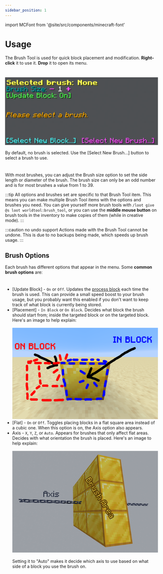 ```yaml
---
sidebar_position: 1
---
```


import MCFont from '@site/src/components/minecraft-font'

# Usage

The Brush Tool is used for quick block placement and modification. **Right-click** it to use it. **Drop** it to open its menu.
#
![The Brush Tool menu](img/main_menu.png)

By default, no brush is selected. Use the <MCFont color="green">[Select New Brush...]</MCFont> button to select a brush to use.
#
With most brushes, you can adjust the <MCFont color="#00a8a8">Brush size</MCFont> option to set the side length or diameter of the brush. The brush size can only be an odd number and is for most brushes a value from 1 to 39.

:::tip
All options and brushes set are specific to that Brush Tool item. This means you can make multiple Brush Tool items with the options and brushes you need. You can give yourself more brush tools with `/loot give @s loot worldtool:brush_tool`, or you can use the **middle mouse button** on brush tools in the inventory to make copies of them (while in creative mode).
:::

:::caution no undo support
Actions made with the Brush Tool cannot be undone. This is due to no backups being made, which speeds up brush usage.
:::

## Brush Options
Each brush has different options that appear in the menu. Some **common brush options** are:
#
* ­<MCFont color="green">[Update Block]</MCFont> - `On` or `Off`. Updates the [process block](../technical/processes#stored-blocks) each time the brush is used. This can provide a small speed boost to your brush usage, but you probably want this enabled if you don't want to keep track of what block is currently being stored.
* ­<MCFont color="blue">[Placement]</MCFont> - `In Block` or `On Block`. Decides what block the brush should start from; inside the targeted block or on the targeted block. Here's an image to help explain:<br></br>
  ![The two brush placement options](img/placement_explanation.png)
* ­<MCFont color="dark_purple">[Flat]</MCFont> - `On` or `Off`. Toggles placing blocks in a flat square area instead of a cubic one. When this option is on, the <MCFont color="gold">Axis</MCFont> option also appears.
* ­<MCFont color="gold">Axis</MCFont> - `X`, `Y`, `Z`, or `Auto`. Appears for brushes that only affect flat areas. Decides with what orientation the brush is placed. Here's an image to help explain:<br></br>
  ![The way axis decides orientation](img/axis_explanation.png)<br></br>
  Setting it to "Auto" makes it decide which axis to use based on what side of a block you use the brush on.
